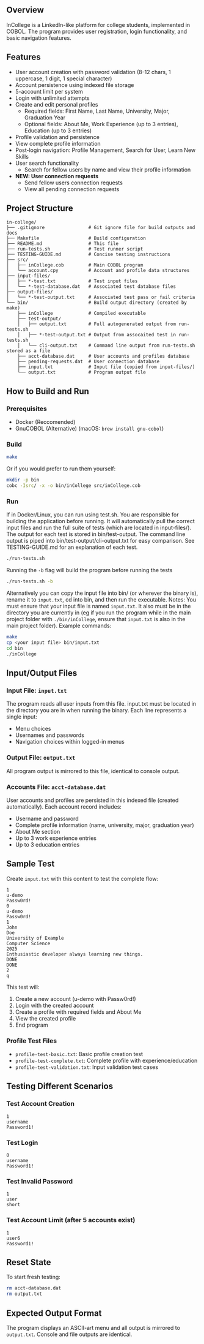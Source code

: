 ## Overview
InCollege is a LinkedIn-like platform for college students, implemented in COBOL. The program provides user registration, login functionality, and basic navigation features.

## Features
- User account creation with password validation (8-12 chars, 1 uppercase, 1 digit, 1 special character)
- Account persistence using indexed file storage
- 5-account limit per system
- Login with unlimited attempts
- Create and edit personal profiles
  - Required fields: First Name, Last Name, University, Major, Graduation Year
  - Optional fields: About Me, Work Experience (up to 3 entries), Education (up to 3 entries)
- Profile validation and persistence
- View complete profile information
- Post-login navigation: Profile Management, Search for User, Learn New Skills
- User search functionality
  - Search for fellow users by name and view their profile information
- **NEW: User connection requests**
  - Send fellow users connection requests
  - View all pending connection requests

## Project Structure

```
in-college/
├── .gitignore                # Git ignore file for build outputs and docs
├── Makefile                  # Build configuration
├── README.md                 # This file
├── run-tests.sh              # Test runner script
├── TESTING-GUIDE.md          # Concise testing instructions
├── src/
│   ├── inCollege.cob         # Main COBOL program
│   └── account.cpy           # Account and profile data structures
├── input-files/
│   ├── *-test.txt            # Test input files
│   └── *-test-database.dat   # Associated test database files
├── output-files/
│   └── *-test-output.txt     # Associated test pass or fail criteria
└── bin/                      # Build output directory (created by make)
    ├── inCollege             # Compiled executable
    ├── test-output/
    │   ├── output.txt        # Full autogenerated output from run-tests.sh
    │   ├── *-test-output.txt # Output from assocaited test in run-tests.sh
    │   └── cli-output.txt    # Command line output from run-tests.sh stored as a file
    ├── acct-database.dat     # User accounts and profiles database
    ├── pending-requests.dat  # User connection database
    ├── input.txt             # Input file (copied from input-files/)
    └── output.txt            # Program output file
```

## How to Build and Run

### Prerequisites
- Docker (Reccomended)
- GnuCOBOL (Alternative) (macOS: `brew install gnu-cobol`)

### Build
```bash
make
```

Or if you would prefer to run them yourself:
```bash
mkdir -p bin
cobc -Isrc/ -x -o bin/inCollege src/inCollege.cob
```

### Run
If in Docker/Linux, you can run using test.sh. You are responsible for building the application before running. It will automatically pull the correct input files and run the full suite of tests (which are located in input-files/). The output for each test is stored in bin/test-output. The command line output is piped into bin/test-output/cli-output.txt for easy comparison. See TESTING-GUIDE.md for an explanation of each test.
```bash
./run-tests.sh
```
Running the `-b` flag will build the program before running the tests
```bash
./run-tests.sh -b
```

Alternatively you can copy the input file into bin/ (or wherever the binary is), rename it to `input.txt`, cd into bin, and then run the executable.
Notes: You must ensure that your input file is named `input.txt`. It also must be in the directory you are currently in (eg if you run the program while in the main project folder with `./bin/inCollege`, ensure that `input.txt` is also in the main project folder).
Example commands:
```bash
make
cp <your input file> bin/input.txt
cd bin
./inCollege
```

## Input/Output Files

### Input File: `input.txt`
The program reads all user inputs from this file. input.txt must be located in the directory you are in when running the binary. Each line represents a single input:
- Menu choices
- Usernames and passwords
- Navigation choices within logged-in menus

### Output File: `output.txt`
All program output is mirrored to this file, identical to console output.

### Accounts File: `acct-database.dat`
User accounts and profiles are persisted in this indexed file (created automatically). Each account record includes:
- Username and password
- Complete profile information (name, university, major, graduation year)
- About Me section
- Up to 3 work experience entries
- Up to 3 education entries

## Sample Test

Create `input.txt` with this content to test the complete flow:
```
1
u-demo
Passw0rd!
0
u-demo
Passw0rd!
1
John
Doe
University of Example
Computer Science
2025
Enthusiastic developer always learning new things.
DONE
DONE
2
q
```

This test will:
1. Create a new account (u-demo with Passw0rd!)
2. Login with the created account
3. Create a profile with required fields and About Me
4. View the created profile
5. End program

### Profile Test Files
- `profile-test-basic.txt`: Basic profile creation test
- `profile-test-complete.txt`: Complete profile with experience/education
- `profile-test-validation.txt`: Input validation test cases

## Testing Different Scenarios

### Test Account Creation
```
1
username
Password1!
```

### Test Login
```
0
username
Password1!
```

### Test Invalid Password
```
1
user
short
```

### Test Account Limit (after 5 accounts exist)
```
1
user6
Password1!
```

## Reset State
To start fresh testing:
```bash
rm acct-database.dat
rm output.txt
```

## Expected Output Format
The program displays an ASCII-art menu and all output is mirrored to `output.txt`. Console and file outputs are identical.
